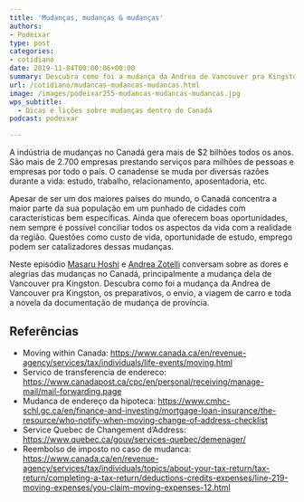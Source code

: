 ```yaml
---
title: 'Mudanças, mudanças & mudanças'
authors:
- Podeixar
type: post
categories:
- cotidiano
date: 2019-11-04T00:00:06+00:00
summary: Descubra como foi a mudança da Andrea de Vancouver pra Kingston, os preparativos, o envio, a viagem de carro e toda a novela com as mudanças de província.
url: /cotidiano/mudancas-mudancas-mudancas.html
image: /images/podeixar255-mudancas-mudancas-mudancas.jpg
wps_subtitle:
  - Dicas e lições sobre mudanças dentro do Canadá
podcast: podeixar

---
```

A indústria de mudanças no Canadá gera mais de $2 bilhões todos os anos. São mais de 2.700 empresas prestando serviços para milhões de pessoas e empresas por todo o país. O canadense se muda por diversas razões durante a vida: estudo, trabalho, relacionamento, aposentadoria, etc.

Apesar de ser um dos maiores países do mundo, o Canadá concentra a maior parte da sua população em um punhado de cidades com características bem específicas. Ainda que oferecem boas oportunidades, nem sempre é possível conciliar todos os aspectos da vida com a realidade da região. Questões como custo de vida, oportunidade de estudo, emprego podem ser catalizadores dessas mudanças.

Neste episódio [Masaru Hoshi][1] e <a rel="noopener noreferrer" target="_blank" href="http://htmledit.squarefree.com/berg">Andrea Zotelli</a> conversam sobre as dores e alegrias das mudanças no Canadá, principalmente a mudança dela de Vancouver pra Kingston. Descubra como foi a mudança da Andrea de Vancouver pra Kingston, os preparativos, o envio, a viagem de carro e toda a novela da documentação de mudança de província.<figure></figure> <figure class="wp-block-embed-youtube wp-block-embed is-type-video is-provider-youtube wp-embed-aspect-16-9 wp-has-aspect-ratio">

<div class="wp-block-embed__wrapper">
  <span class="embed-youtube" style="text-align:center; display: block;"></span>
</div></figure>

## Referências

  * Moving within Canada: <a href="https://www.canada.ca/en/revenue-agency/services/tax/individuals/life-events/moving.html" target="_blank" rel="noreferrer noopener" aria-label=" (opens in a new tab)">https://www.canada.ca/en/revenue-agency/services/tax/individuals/life-events/moving.html</a>
  * Servico de transferencia de endereco: <a rel="noreferrer noopener" aria-label=" (opens in a new tab)" href="https://www.canadapost.ca/cpc/en/personal/receiving/manage-mail/mail-forwarding.page" target="_blank">https://www.canadapost.ca/cpc/en/personal/receiving/manage-mail/mail-forwarding.page</a>
  * Mudanca de endereço da hipoteca: <https://www.cmhc-schl.gc.ca/en/finance-and-investing/mortgage-loan-insurance/the-resource/who-notify-when-moving-change-of-address-checklist>
  * Service Quebec de Changement d&#8217;Address: <a rel="noreferrer noopener" aria-label=" (opens in a new tab)" href="https://www.quebec.ca/gouv/services-quebec/demenager/" target="_blank">https://www.quebec.ca/gouv/services-quebec/demenager/</a>
  * Reembolso de imposto no caso de mudanca: <a rel="noreferrer noopener" aria-label="https://www.canada.ca/en/revenue-agency/services/tax/individuals/topics/about-your-tax-return/tax-return/completing-a-tax-return/deductions-credits-expenses/line-219-moving-expenses/you-claim-moving-expenses-12.html (opens in a new tab)" href="https://www.canada.ca/en/revenue-agency/services/tax/individuals/topics/about-your-tax-return/tax-return/completing-a-tax-return/deductions-credits-expenses/line-219-moving-expenses/you-claim-moving-expenses-12.html" target="_blank">https://www.canada.ca/en/revenue-agency/services/tax/individuals/topics/about-your-tax-return/tax-return/completing-a-tax-return/deductions-credits-expenses/line-219-moving-expenses/you-claim-moving-expenses-12.html</a>



 [1]: /japa
 [2]: https://vempra.ca/seguroviagem